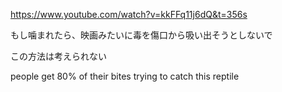 https://www.youtube.com/watch?v=kkFFq11j6dQ&t=356s

もし噛まれたら、映画みたいに毒を傷口から吸い出そうとしないで

この方法は考えられない

people get 80% of their bites trying to catch this reptile